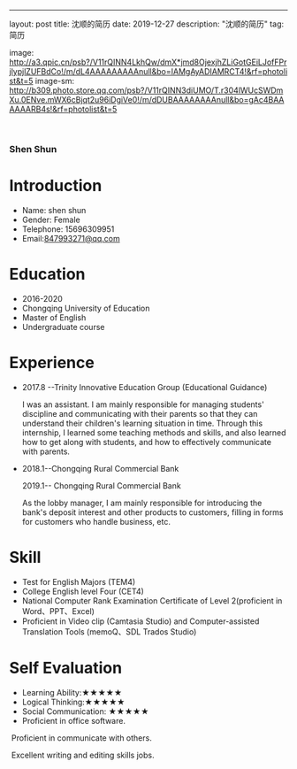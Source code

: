 ---
layout: post
title: 沈顺的简历
date: 2019-12-27
description: "沈顺的简历"
tag: 简历

image: http://a3.qpic.cn/psb?/V11rQINN4LkhQw/dmX*jmd8OjexjhZLiGotGEiLJofFPrjlypjlZUFBdCo!/m/dL4AAAAAAAAAnull&bo=IAMgAyADIAMRCT4!&rf=photolist&t=5
image-sm: http://b309.photo.store.qq.com/psb?/V11rQINN3diUMO/T.r304lWUcSWDmXu.0ENve.mWX6cBjqt2u96iDgiVe0!/m/dDUBAAAAAAAAnull&bo=gAc4BAAAAAARB4s!&rf=photolist&t=5

​    

### **Shen Shun**          

# Introduction

- Name: shen shun
- Gender: Female
- Telephone: 15696309951
- Email:847993271@qq.com

# Education

-  2016-2020                   
- Chongqing University of Education
-  Master of English
- Undergraduate course

# Experience
- 2017.8 --Trinity Innovative Education Group (Educational Guidance)

  I was an assistant. I am mainly responsible for managing students' discipline and communicating with their parents so that they can understand their children's learning situation in time. Through this internship, I learned some teaching methods and skills, and also learned how to get along with students, and how to effectively communicate with parents.

- 2018.1--Chongqing Rural Commercial Bank

  2019.1-- Chongqing Rural Commercial Bank

  As the lobby manager, I am mainly responsible for introducing the bank's deposit interest and other products to customers, filling in forms for customers who handle business, etc. 

# Skill
- Test for English Majors (TEM4)
- College English level Four (CET4)
- National Computer Rank Examination Certificate of Level 2(proficient in Word、PPT、Excel)
- Proficient in Video clip (Camtasia Studio) and Computer-assisted Translation Tools (memoQ、SDL Trados Studio)

# Self Evaluation
-  Learning Ability:★★★★★
- Logical Thinking:★★★★★
- Social Communication: ★★★★★
- Proficient in office software. 

​       Proficient in communicate with others.

​       Excellent writing and editing skills jobs.
	